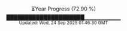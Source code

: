 <p align="center">
⏳Year Progress (72.90 %) <br>
█████████████████████▁▁▁▁▁▁▁▁▁ <br>
<sub>Updated: Wed, 24 Sep 2025 01:46:30 GMT</sub>
</p>

